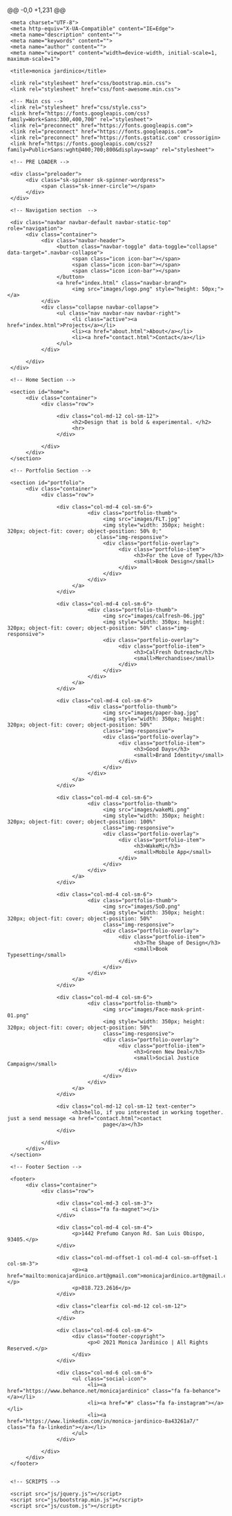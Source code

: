 @@ -0,0 +1,231 @@
<!DOCTYPE html>
<html lang="en">

<head>

     <meta charset="UTF-8">
     <meta http-equiv="X-UA-Compatible" content="IE=Edge">
     <meta name="description" content="">
     <meta name="keywords" content="">
     <meta name="author" content="">
     <meta name="viewport" content="width=device-width, initial-scale=1, maximum-scale=1">

     <title>monica jardinico</title>

     <link rel="stylesheet" href="css/bootstrap.min.css">
     <link rel="stylesheet" href="css/font-awesome.min.css">

     <!-- Main css -->
     <link rel="stylesheet" href="css/style.css">
     <link href="https://fonts.googleapis.com/css?family=Work+Sans:300,400,700" rel="stylesheet">
     <link rel="preconnect" href="https://fonts.googleapis.com">
     <link rel="preconnect" href="https://fonts.googleapis.com">
     <link rel="preconnect" href="https://fonts.gstatic.com" crossorigin>
     <link href="https://fonts.googleapis.com/css2?family=Public+Sans:wght@400;700;800&display=swap" rel="stylesheet">

</head>

<body>

     <!-- PRE LOADER -->

     <div class="preloader">
          <div class="sk-spinner sk-spinner-wordpress">
               <span class="sk-inner-circle"></span>
          </div>
     </div>

     <!-- Navigation section  -->

     <div class="navbar navbar-default navbar-static-top" role="navigation">
          <div class="container">
               <div class="navbar-header">
                    <button class="navbar-toggle" data-toggle="collapse" data-target=".navbar-collapse">
                         <span class="icon icon-bar"></span>
                         <span class="icon icon-bar"></span>
                         <span class="icon icon-bar"></span>
                    </button>
                    <a href="index.html" class="navbar-brand">
                         <img src="images/logo.png" style="height: 50px;"></a>
               </div>
               <div class="collapse navbar-collapse">
                    <ul class="nav navbar-nav navbar-right">
                         <li class="active"><a href="index.html">Projects</a></li>
                         <li><a href="about.html">About</a></li>
                         <li><a href="contact.html">Contact</a></li>
                    </ul>
               </div>

          </div>
     </div>

     <!-- Home Section -->

     <section id="home">
          <div class="container">
               <div class="row">

                    <div class="col-md-12 col-sm-12">
                         <h2>Design that is bold & experimental. </h2>
                         <hr>
                    </div>

               </div>
          </div>
     </section>

     <!-- Portfolio Section -->

     <section id="portfolio">
          <div class="container">
               <div class="row">

                    <div class="col-md-4 col-sm-6">
                              <div class="portfolio-thumb">
                                   <img src="images/FLT.jpg"
                                   <img style="width: 350px; height: 320px; object-fit: cover; object-position: 50% 0;"
                                 class="img-responsive">
                                   <div class="portfolio-overlay">
                                        <div class="portfolio-item">
                                             <h3>For the Love of Type</h3>
                                             <small>Book Design</small>
                                        </div>
                                   </div>
                              </div>
                         </a>
                    </div>

                    <div class="col-md-4 col-sm-6">
                              <div class="portfolio-thumb">
                                   <img src="images/calfresh-06.jpg"
                                   <img style="width: 350px; height: 320px; object-fit: cover; object-position: 50%" class="img-responsive">
                                   <div class="portfolio-overlay">
                                        <div class="portfolio-item">
                                             <h3>CalFresh Outreach</h3>
                                             <small>Merchandise</small>
                                        </div>
                                   </div>
                              </div>
                         </a>
                    </div>

                    <div class="col-md-4 col-sm-6">
                              <div class="portfolio-thumb">
                                   <img src="images/paper-bag.jpg" 
                                   <img style="width: 350px; height: 320px; object-fit: cover; object-position: 50%" 
                                   class="img-responsive">
                                   <div class="portfolio-overlay">
                                        <div class="portfolio-item">
                                             <h3>Good Days</h3>
                                             <small>Brand Identity</small>
                                        </div>
                                   </div>
                              </div>
                         </a>
                    </div>

                    <div class="col-md-4 col-sm-6">
                              <div class="portfolio-thumb">
                                   <img src="images/wakeMi.png" 
                                   <img style="width: 350px; height: 320px; object-fit: cover; object-position: 100%" 
                                   class="img-responsive">
                                   <div class="portfolio-overlay">
                                        <div class="portfolio-item">
                                             <h3>WakeMi</h3>
                                             <small>Mobile App</small>
                                        </div>
                                   </div>
                              </div>
                         </a>
                    </div>

                    <div class="col-md-4 col-sm-6">
                              <div class="portfolio-thumb">
                                   <img src="images/SoD.png" 
                                   <img style="width: 350px; height: 320px; object-fit: cover; object-position: 50%" 
                                   class="img-responsive">
                                   <div class="portfolio-overlay">
                                        <div class="portfolio-item">
                                             <h3>The Shape of Design</h3>
                                             <small>Book Typesetting</small>
                                        </div>
                                   </div>
                              </div>
                         </a>
                    </div>

                    <div class="col-md-4 col-sm-6">
                              <div class="portfolio-thumb">
                                   <img src="images/Face-mask-print-01.png" 
                                   <img style="width: 350px; height: 320px; object-fit: cover; object-position: 50%" 
                                   class="img-responsive">
                                   <div class="portfolio-overlay">
                                        <div class="portfolio-item">
                                             <h3>Green New Deal</h3>
                                             <small>Social Justice Campaign</small>
                                        </div>
                                   </div>
                              </div>
                         </a>
                    </div>

                    <div class="col-md-12 col-sm-12 text-center">
                         <h3>hello, if you interested in working together. just a send message <a href="contact.html">contact
                                   page</a></h3>
                    </div>

               </div>
          </div>
     </section>

     <!-- Footer Section -->

     <footer>
          <div class="container">
               <div class="row">

                    <div class="col-md-3 col-sm-3">
                         <i class="fa fa-magnet"></i>
                    </div>

                    <div class="col-md-4 col-sm-4">
                         <p>1442 Prefumo Canyon Rd. San Luis Obispo, 93405.</p>
                    </div>

                    <div class="col-md-offset-1 col-md-4 col-sm-offset-1 col-sm-3">
                         <p><a href="mailto:monicajardinico.art@gmail.com">monicajardinico.art@gmail.com</a></p>
                         <p>818.723.2616</p>
                    </div>

                    <div class="clearfix col-md-12 col-sm-12">
                         <hr>
                    </div>

                    <div class="col-md-6 col-sm-6">
                         <div class="footer-copyright">
                              <p>© 2021 Monica Jardinico | All Rights Reserved.</p>
                         </div>
                    </div>

                    <div class="col-md-6 col-sm-6">
                         <ul class="social-icon">
                              <li><a href="https://www.behance.net/monicajardinico" class="fa fa-behance"></a></li>
                              <li><a href="#" class="fa fa-instagram"></a></li>
                              <li><a href="https://www.linkedin.com/in/monica-jardinico-8a43261a7/" class="fa fa-linkedin"></a></li>
                         </ul>
                    </div>

               </div>
          </div>
     </footer>


     <!-- SCRIPTS -->

     <script src="js/jquery.js"></script>
     <script src="js/bootstrap.min.js"></script>
     <script src="js/custom.js"></script>

</body>

</html>

